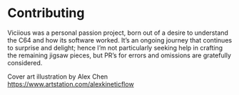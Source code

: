 # Contributing

Viciious was a personal passion project, born out of a desire to understand the C64 and how its software worked. It’s an ongoing journey that continues to surprise and delight; hence I’m not particularly seeking help in crafting the remaining jigsaw pieces, but PR’s for errors and omissions are gratefully considered.


Cover art illustration by Alex Chen
https://www.artstation.com/alexkineticflow
